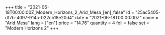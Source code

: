 +++
title = "2021-06-18T00:00:00Z_Modern_Horizons_2_Arid_Mesa_[en]_false"
id = "25ac5405-df7b-4097-914a-022cb18e20d4"
date = "2021-06-18T00:00:00Z"
name = "Arid Mesa"
lang = ["en"]
price = "14.76"
quantity = 4
foil = false
set = "Modern Horizons 2"
+++
